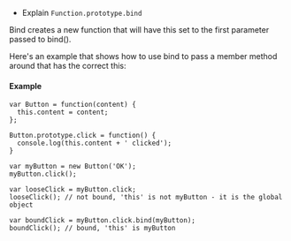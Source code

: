 * Explain `Function.prototype.bind`

Bind creates a new function that will have this set to the first parameter passed to bind().

Here's an example that shows how to use bind to pass a member method around that has the correct this:


#### Example
```
var Button = function(content) {
  this.content = content;
};

Button.prototype.click = function() {
  console.log(this.content + ' clicked');
}

var myButton = new Button('OK');
myButton.click();

var looseClick = myButton.click;
looseClick(); // not bound, 'this' is not myButton - it is the global object

var boundClick = myButton.click.bind(myButton);
boundClick(); // bound, 'this' is myButton
```